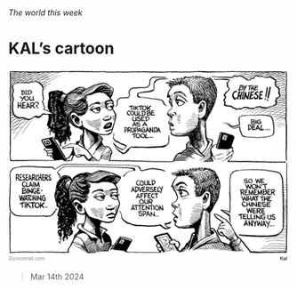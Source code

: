 ###### The world this week

# KAL’s cartoon 

#####  

![image](images/20240316_WWD000.png) 

> Mar 14th 2024 






